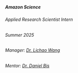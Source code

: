 ---
---
<h5>Amazon Science
<a href="https://www.amazon.science/" target="_blank">
    <i class="fa-solid fa-arrow-up-right-from-square small-icon"></i>
</a></h5>
    
<div class="space-between">
    <h6>Applied Research Scientist Intern</h6>
    <h6>Summer 2025</h6>
</div>

<h6>Manager: <a href="https://www.linkedin.com/in/lichao-wang-imperialcollege/" target="_blank">Dr. Lichao Wang</a></h6>
<h6>Mentor: <a href="https://www.linkedin.com/in/daniel-bis-cs/" target="_blank">Dr. Daniel Bis</a></h6>

<!-- <h6>Manager: <a href="https://www.linkedin.com/in/ayplam/" target="_blank">Dr. Adrian Lam</a></h6>
<h6>Mentor: <a href="https://www.linkedin.com/in/vijay-kalmath/" target="_blank">Vijay Kalmath</a></h6> -->

